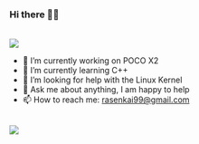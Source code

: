 ### Hi there 👋🏽

<br>
<img style="float: center" src="https://github-readme-stats.vercel.app/api?username=Rasenkai&show_icons=true&count_private=true&theme=dark">
<br>

- 🔭 I’m currently working on POCO X2
- 🌱 I’m currently learning C++ 
- 🤔 I’m looking for help with the Linux Kernel
- 💬 Ask me about anything, I am happy to help
- 📫 How to reach me: rasenkai99@gmail.com

<br>
<img style="float: center" src="https://github-readme-stats.vercel.app/api/top-langs/?username=Rasenkai&theme=dark&layout=compact&hide_title=true">
